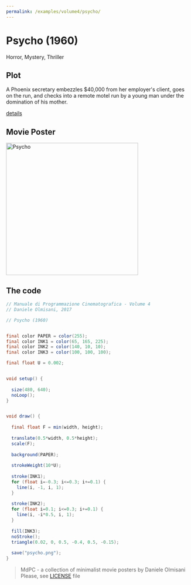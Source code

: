 ```yaml
---
permalink: /examples/volume4/psycho/
---
```

# Psycho (1960)

Horror, Mystery, Thriller

## Plot
A Phoenix secretary embezzles $40,000 from her employer's client, goes on the run, and checks into a remote motel run by a young man under the domination of his mother.

[details](https://www.imdb.com/title/tt0054215/)

## Movie Poster
<img src="psycho.png"  width="360px" title="Psycho">


## The code
```java
// Manuale di Programmazione Cinematografica - Volume 4
// Daniele Olmisani, 2017

// Psycho (1960)


final color PAPER = color(255);
final color INK1 = color(65, 165, 225);
final color INK2 = color(140, 10, 10);
final color INK3 = color(100, 100, 100);

final float U = 0.002;


void setup() {
  
  size(480, 640);
  noLoop();
}


void draw() {
  
  final float F = min(width, height);
  
  translate(0.5*width, 0.5*height);
  scale(F);
  
  background(PAPER);
  
  strokeWeight(10*U);
  
  stroke(INK1);
  for (float i=-0.3; i<=0.3; i+=0.1) {
    line(i, -1, i, 1);
  }
  
  stroke(INK2);
  for (float i=0.1; i<=0.3; i+=0.1) {
    line(i, -i*0.5, i, 1);
  }
  
  fill(INK3);
  noStroke();
  triangle(0.02, 0, 0.5, -0.4, 0.5, -0.15);
  
  save("psycho.png");
}
```

> MdPC - a collection of minimalist movie posters
> by Daniele Olmisani
> Please, see [LICENSE](../../../LICENSE) file
